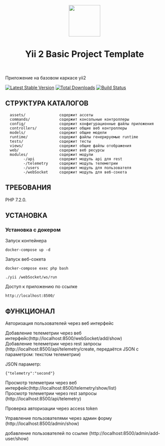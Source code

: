 <p align="center">
    <a href="https://github.com/yiisoft" target="_blank">
        <img src="https://avatars0.githubusercontent.com/u/993323" height="100px">
    </a>
    <h1 align="center">Yii 2 Basic Project Template</h1>
    <br>
</p>

Приложение на базовом каркасе yii2

[![Latest Stable Version](https://img.shields.io/packagist/v/yiisoft/yii2-app-basic.svg)](https://packagist.org/packages/yiisoft/yii2-app-basic)
[![Total Downloads](https://img.shields.io/packagist/dt/yiisoft/yii2-app-basic.svg)](https://packagist.org/packages/yiisoft/yii2-app-basic)
[![Build Status](https://travis-ci.com/yiisoft/yii2-app-basic.svg?branch=master)](https://travis-ci.com/yiisoft/yii2-app-basic)

СТРУКТУРА КАТАЛОГОВ
-------------------

      assets/               содержит ассеты
      commands/             содержит консольные контроллеры
      config/               содержит конфигурационные файлы приложения
      controllers/          содержит общие веб контроллеры
      models/               содержит общие модели
      runtime/              содержит файлы генерируемые runtime
      tests/                содержит тесты
      views/                содержит общие файлы отображения
      web/                  содержит веб ресурсы
      modules/              содержит модули
            -/api           содержит модуль api для rest
            -/telemetry     содержит модуль телеметрии
            -/users         содержит модуль для пользователя
            -/webSocket     содержит модуль для веб-сокета



ТРЕБОВАНИЯ
------------

PHP 7.2.0.


УСТАНОВКА
------------
### Установка с докером
    
Запуск контейнера

    docker-compose up -d
    
Запуск веб-сокета

    docker-compose exec php bash
    
    ./yii /webSocket/ws/run
    
Доступ к приложению по ссылке

    http://localhost:8500/
    
ФУНКЦИОНАЛ
-------

Авторизация пользователей через веб интерфейс

Добавление телеметрии через веб интерфейс(http://localhost:8500/webSocket/add/show)   
Добавление телеметрии через rest запросы (http://localhost:8500/api/telemetry/create, передаётся JSON с параметром: текстом телеметрии)

JSON параметр:
    
    {"telemetry":"second"}

Просмотр телеметрии через веб интерфейс(http://localhost:8500/telemetry/show/list)  
Просмотр телеметрии через rest запросы (http://localhost:8500/api/telemetry)

Проверка авторизации через access token

Управление пользователями через админ форму (http://localhost:8500/admin/show)

добавление пользователей по ссылке (http://localhost:8500/admin/add-user/show)
